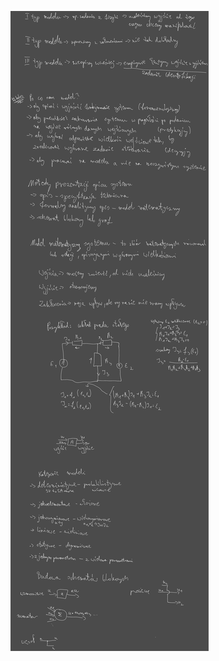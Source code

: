 ![Drawing 2023-03-15 07.30.40.excalidraw](Notatki/Semestr%202/Teoria%20system%C3%B3w/Wyk%C5%82ady/Wyk%C5%82ad%202/Drawing%202023-03-15%2007.30.40.excalidraw.svg)